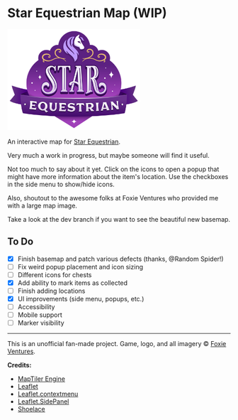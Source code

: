 # Star Equestrian Map (WIP)

<img src="assets/StarEquestrianLogo_Color.png" alt="Star Equestrian game logo" width="300" />


An interactive map for [Star Equestrian](https://www.foxieventures.com/star-equestrian/).

Very much a work in progress, but maybe someone will find it useful.

Not too much to say about it yet. Click on the icons to open a popup that might have more information about the item's location. Use the checkboxes in the side menu to show/hide icons.

Also, shoutout to the awesome folks at Foxie Ventures who provided me with a large map image.

Take a look at the dev branch if you want to see the beautiful new basemap.

## To Do

- [x] Finish basemap and patch various defects (thanks, @Random Spider!)
- [ ] Fix weird popup placement and icon sizing
- [ ] Different icons for chests
- [x] Add ability to mark items as collected
- [ ] Finish adding locations
- [x] UI improvements (side menu, popups, etc.)
- [ ] Accessibility
- [ ] Mobile support
- [ ] Marker visibility

---

This is an unofficial fan-made project. Game, logo, and all imagery &copy; [Foxie Ventures](https://www.foxieventures.com).

**Credits:**

- [MapTiler Engine](https://www.maptiler.com/engine/)
- [Leaflet](https://leafletjs.com)
- [Leaflet.contextmenu](https://github.com/aratcliffe/Leaflet.contextmenu)
- [Leaflet.SidePanel](https://github.com/maxwell-ilai/Leaflet.SidePanel)
- [Shoelace](https://shoelace.style)